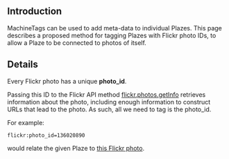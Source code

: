 ## Introduction ##

MachineTags can be used to add meta-data to individual Plazes.  This page describes a proposed method for tagging Plazes with Flickr photo IDs, to allow a Plaze to be connected to photos of itself.

## Details ##

Every Flickr photo has a unique **photo\_id**.

Passing this ID to the Flickr API method [flickr.photos.getInfo](http://www.flickr.com/services/api/flickr.photos.getInfo.html) retrieves information about the photo, including enough information to construct URLs that lead to the photo.  As such, all we need to tag is the photo\_id.

For example:

```
flickr:photo_id=136020890
```

would relate the given Plaze to [this Flickr photo](http://flickr.com/photos/reinvented/136020890/).